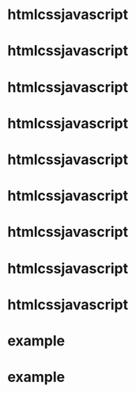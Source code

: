 # htmlcssjavascript
# htmlcssjavascript
# htmlcssjavascript
# htmlcssjavascript
# htmlcssjavascript
# htmlcssjavascript
# htmlcssjavascript
# htmlcssjavascript
# htmlcssjavascript
# example
# example
